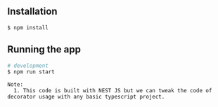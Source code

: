 
## Installation

```bash
$ npm install
```

## Running the app

```bash
# development
$ npm run start

```

```
Note: 
  1. This code is built with NEST JS but we can tweak the code of decorator usage with any basic typescript project.
```